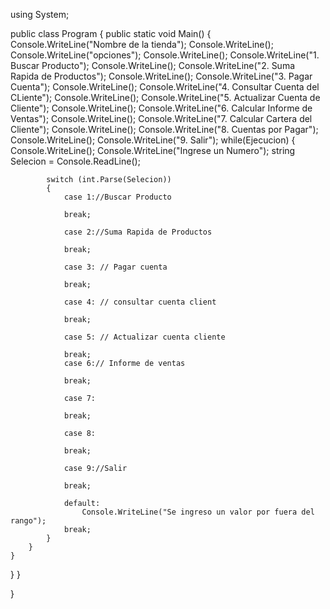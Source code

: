 using System;
					
public class Program
{
	public static void Main()
	{
		Console.WriteLine("Nombre de la tienda");
		Console.WriteLine();
		Console.WriteLine("opciones");
		Console.WriteLine();
		Console.WriteLine("1. Buscar Producto");
		Console.WriteLine();
		Console.WriteLine("2. Suma Rapida de Productos");
		Console.WriteLine();
		Console.WriteLine("3. Pagar Cuenta");
		Console.WriteLine();
		Console.WriteLine("4. Consultar Cuenta del CLiente");
		Console.WriteLine();
		Console.WriteLine("5. Actualizar Cuenta de Cliente");
		Console.WriteLine();
		Console.WriteLine("6. Calcular Informe de Ventas");
		Console.WriteLine();
		Console.WriteLine("7. Calcular Cartera del Cliente");
		Console.WriteLine();
		Console.WriteLine("8. Cuentas por Pagar");
		Console.WriteLine();
		Console.WriteLine("9. Salir");
		while(Ejecucion)
		{
			Console.WriteLine();
			Console.WriteLine("Ingrese un Numero");
			string Selecion = Console.ReadLine();
		
			switch (int.Parse(Selecion))
			{
				case 1://Buscar Producto
					
				break;

				case 2://Suma Rapida de Productos
					
				break;
						
				case 3: // Pagar cuenta
						
				break;

				case 4: // consultar cuenta client
					
				break;

				case 5: // Actualizar cuenta cliente
				
				break;
				case 6:// Informe de ventas
					
				break;
				
				case 7:
				
				break;

				case 8:

				break;

				case 9://Salir
					
				break;

				default: 
					Console.WriteLine("Se ingreso un valor por fuera del rango");
				break;
			}
		}
	}
}
	}
  
  }
